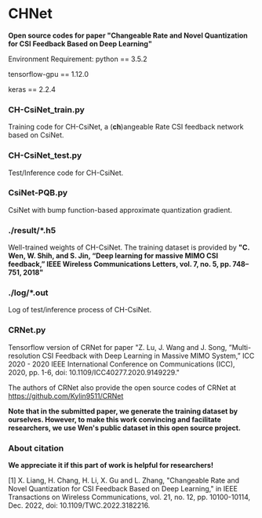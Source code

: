 # CHNet

**Open source codes for paper "Changeable Rate and Novel Quantization for CSI Feedback Based on Deep Learning"**

Environment Requirement:
python == 3.5.2

tensorflow-gpu == 1.12.0

keras == 2.2.4

### CH-CsiNet_train.py
Training code for CH-CsiNet, a (**ch**)angeable Rate CSI feedback network based on CsiNet.

### CH-CsiNet_test.py
Test/Inference code for CH-CsiNet.

### CsiNet-PQB.py
CsiNet with bump function-based approximate quantization gradient.

### ./result/\*.h5
Well-trained weights of CH-CsiNet. The training dataset is provided by **"C. Wen, W. Shih, and S. Jin, “Deep learning for massive MIMO CSI feedback,” IEEE Wireless Communications Letters, vol. 7, no. 5, pp. 748–751, 2018"**

### ./log/\*.out
Log of test/inference process of CH-CsiNet.

### CRNet.py
Tensorflow version of CRNet for paper "Z. Lu, J. Wang and J. Song, ”Multi-resolution CSI Feedback with Deep Learning in Massive MIMO System,” ICC 2020 - 2020 IEEE International Conference on Communications (ICC), 2020, pp. 1-6, doi: 10.1109/ICC40277.2020.9149229."

The authors of CRNet also provide the open source codes of CRNet at https://github.com/Kylin9511/CRNet

**Note that in the submitted paper, we generate the training dataset by ourselves. However, to make this work convincing and facilitate researchers, we use Wen's public dataset in this open source project.**


### About citation
**We appreciate it if this part of work is helpful for researchers!**

[1] X. Liang, H. Chang, H. Li, X. Gu and L. Zhang, "Changeable Rate and Novel Quantization for CSI Feedback Based on Deep Learning," in IEEE Transactions on Wireless Communications, vol. 21, no. 12, pp. 10100-10114, Dec. 2022, doi: 10.1109/TWC.2022.3182216.

